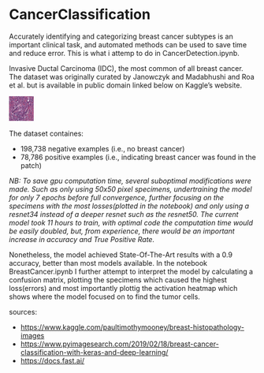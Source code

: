 # CancerClassification

Accurately identifying and categorizing breast cancer subtypes is an important clinical task, and automated methods can be used to save time and reduce error. This is what i attemp to do in CancerDetection.ipynb.
 
Invasive Ductal Carcinoma (IDC), the most common of all breast cancer. The dataset was originally curated by Janowczyk and Madabhushi and Roa et al. but is available in public domain linked below on Kaggle’s website.

![](https://github.com/Carl-E-B/breast-histopathology-detection/blob/master/8863_idx5_x1051_y1051_class1.png)

The dataset containes:
- 198,738 negative examples (i.e., no breast cancer)
- 78,786 positive examples (i.e., indicating breast cancer was found in the patch)

*NB: To save gpu computation time, several suboptimal modifications were made. Such as only using 50x50 pixel specimens, undertraining the model for only 7 epochs before full convergence, further focusing on the specimens with the most losses(plotted in the notebook) and only using a resnet34 instead of a deeper resnet such as the resnet50. The current model took 11 hours to train, with optimal code the computation time would be easily doubled, but, from experience, there would be an important increase in accuracy and True Positive Rate.*

Nonetheless, the model achieved State-Of-The-Art results with a 0.9 accuracy, better than most models available. In the notebook BreastCancer.ipynb I further attempt to interpret the model by calculating a confusion matrix, plotting the specimens which caused the highest loss(errors) and most importantly plottig the activation heatmap which shows where the model focused on to find the tumor cells.


sources:

* https://www.kaggle.com/paultimothymooney/breast-histopathology-images
* https://www.pyimagesearch.com/2019/02/18/breast-cancer-classification-with-keras-and-deep-learning/
* https://docs.fast.ai/
